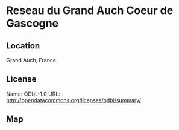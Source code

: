 # Reseau du Grand Auch Coeur de Gascogne
    
## Location

Grand Auch, France

## License

Name: ODbL-1.0
URL: http://opendatacommons.org/licenses/odbl/summary/

## Map

<WorldMap topic="public-transport/rtfs-rt/Reseau_du_Grand_Auch_Coeur_de_Gascogne/vehicle_positions/#" />
